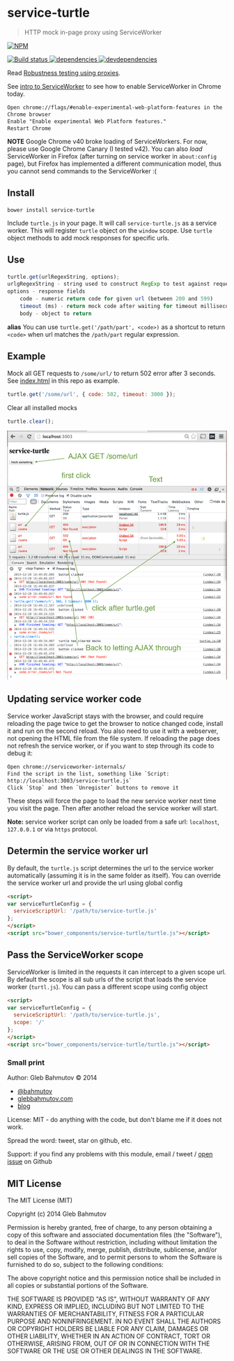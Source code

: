 # service-turtle

> HTTP mock in-page proxy using ServiceWorker

[![NPM][service-turtle-div-icon] ][service-turtle-div-url]

[![Build status][service-turtle-div-ci-image] ][service-turtle-div-ci-url]
[![dependencies][service-turtle-div-dependencies-image] ][service-turtle-div-dependencies-url]
[![devdependencies][service-turtle-div-devdependencies-image] ][service-turtle-div-devdependencies-url]

Read [Robustness testing using proxies](http://bahmutov.calepin.co/robustness-testing-using-proxies.html).

See [intro to ServiceWorker](http://jakearchibald.com/2014/using-serviceworker-today/) to see how to 
enable ServiceWorker in Chrome today.

    Open chrome://flags/#enable-experimental-web-platform-features in the Chrome browser
    Enable "Enable experimental Web Platform features."
    Restart Chrome

**NOTE** Google Chrome v40 broke loading of ServiceWorkers. For now, please use Google Chrome Canary 
(I tested v42). You can also *load* ServiceWorker in Firefox (after turning on service worker in `about:config` page),
but Firefox has implemented a different communication model, thus you cannot send commands to the ServiceWorker :(

## Install

    bower install service-turtle

Include `turtle.js` in your page. It will call `service-turtle.js` as a service worker.
This will register `turtle` object on the `window` scope. Use `turtle` object methods to add
mock responses for specific urls.

## Use

```js
turtle.get(urlRegexString, options);
urlgRegexString - string used to construct RegExp to test against request url
options - response fields
    code - numeric return code for given url (between 200 and 599)
    timeout (ms) - return mock code after waiting for timeout milliseconds
    body - object to return
```

**alias** You can use `turtle.get('/path/part', <code>)` as a shortcut to return `<code>` when url matches
the `/path/part` regular expression.

## Example

Mock all GET requests to `/some/url/` to return 502 error after 3 seconds.
See [index.html](index.html) in this repo as example.

```js
turtle.get('/some/url', { code: 502, timeout: 3000 });
```

Clear all installed mocks

```js
turtle.clear();
```

![screenshot](images/service-turtle.png)

## Updating service worker code

Service worker JavaScript stays with the browser, and could require reloading the page twice to get the browser
to notice changed code, install it and run on the second reload. You also need to use it with a webserver, not
opening the HTML file from the file system. If reloading the page does not refresh the service worker, or
if you want to step through its code to debug it:

    Open chrome://serviceworker-internals/
    Find the script in the list, something like `Script: http://localhost:3003/service-turtle.js`
    Click `Stop` and then `Unregister` buttons to remove it

These steps will force the page to load the new service worker next time you visit the page.
Then after another reload the service worker will start.

**Note:** service worker script can only be loaded from a safe url: `localhost`, `127.0.0.1` or via `https` protocol. 

## Determin the service worker url

By default, the `turtle.js` script determines the url to the service worker automatically (assuming it is in the
same folder as itself). You can override the service worker url and provide the url using global config

```html
<script>
var serviceTurtleConfig = {
  serviceScriptUrl: '/path/to/service-turtle.js'
};
</script>
<script src="bower_components/service-turtle/turtle.js"></script>
```

## Pass the ServiceWorker scope

ServiceWorker is limited in the requests it can intercept to a given scope url. By default
the scope is all sub urls of the script that loads the service worker (`turtl.js`). You can
pass a different scope using config object

```html
<script>
var serviceTurtleConfig = {
  serviceScriptUrl: '/path/to/service-turtle.js',
  scope: '/'
};
</script>
<script src="bower_components/service-turtle/turtle.js"></script>
```


### Small print

Author: Gleb Bahmutov &copy; 2014

* [@bahmutov](https://twitter.com/bahmutov)
* [glebbahmutov.com](http://glebbahmutov.com)
* [blog](http://bahmutov.calepin.co/)

License: MIT - do anything with the code, but don't blame me if it does not work.

Spread the word: tweet, star on github, etc.

Support: if you find any problems with this module, email / tweet /
[open issue](https://github.com/bahmutov/service-turtle/issues) on Github

## MIT License

The MIT License (MIT)

Copyright (c) 2014 Gleb Bahmutov

Permission is hereby granted, free of charge, to any person obtaining a copy of
this software and associated documentation files (the "Software"), to deal in
the Software without restriction, including without limitation the rights to
use, copy, modify, merge, publish, distribute, sublicense, and/or sell copies of
the Software, and to permit persons to whom the Software is furnished to do so,
subject to the following conditions:

The above copyright notice and this permission notice shall be included in all
copies or substantial portions of the Software.

THE SOFTWARE IS PROVIDED "AS IS", WITHOUT WARRANTY OF ANY KIND, EXPRESS OR
IMPLIED, INCLUDING BUT NOT LIMITED TO THE WARRANTIES OF MERCHANTABILITY, FITNESS
FOR A PARTICULAR PURPOSE AND NONINFRINGEMENT. IN NO EVENT SHALL THE AUTHORS OR
COPYRIGHT HOLDERS BE LIABLE FOR ANY CLAIM, DAMAGES OR OTHER LIABILITY, WHETHER
IN AN ACTION OF CONTRACT, TORT OR OTHERWISE, ARISING FROM, OUT OF OR IN
CONNECTION WITH THE SOFTWARE OR THE USE OR OTHER DEALINGS IN THE SOFTWARE.

[service-turtle-div-icon]: https://nodei.co/npm/service-turtle-div.png?downloads=true
[service-turtle-div-url]: https://npmjs.org/package/service-turtle-div
[service-turtle-div-ci-image]: https://travis-ci.org/bahmutov/service-turtle-div.png?branch=master
[service-turtle-div-ci-url]: https://travis-ci.org/bahmutov/service-turtle-div
[service-turtle-div-dependencies-image]: https://david-dm.org/bahmutov/service-turtle-div.png
[service-turtle-div-dependencies-url]: https://david-dm.org/bahmutov/service-turtle-div
[service-turtle-div-devdependencies-image]: https://david-dm.org/bahmutov/service-turtle-div/dev-status.png
[service-turtle-div-devdependencies-url]: https://david-dm.org/bahmutov/service-turtle-div#info=devDependencies
